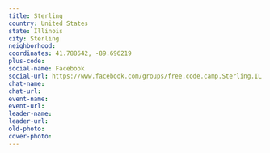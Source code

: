 ```yaml
---
title: Sterling
country: United States
state: Illinois
city: Sterling
neighborhood: 
coordinates: 41.788642, -89.696219
plus-code:
social-name: Facebook
social-url: https://www.facebook.com/groups/free.code.camp.Sterling.IL
chat-name:
chat-url:
event-name:
event-url:
leader-name:
leader-url:
old-photo: 
cover-photo:
---
```

